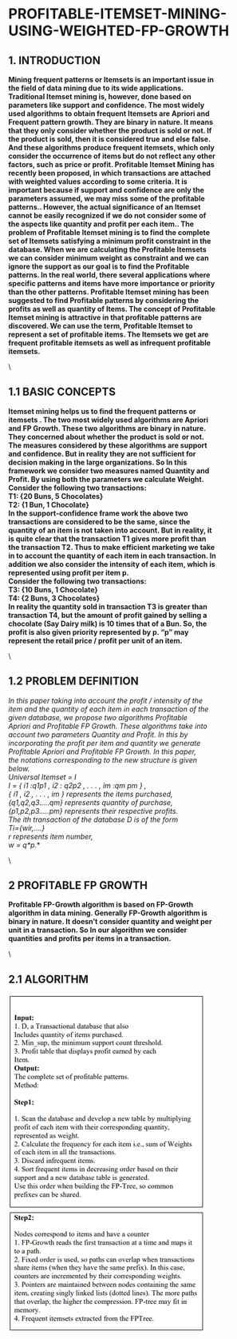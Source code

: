 # PROFITABLE-ITEMSET-MINING-USING-WEIGHTED-FP-GROWTH
## 1. INTRODUCTION
**Mining frequent patterns or Itemsets is an important issue in\
the field of data mining due to its wide applications.\
Traditional Itemset mining is, however, done based on\
parameters like support and confidence. The most widely\
used algorithms to obtain frequent Itemsets are Apriori and\
Frequent pattern growth. They are binary in nature. It means\
that they only consider whether the product is sold or not. If\
the product is sold, then it is considered true and else false.\
And these algorithms produce frequent itemsets, which only\
consider the occurrence of items but do not reflect any other\
factors, such as price or profit. Profitable Itemset Mining has\
recently been proposed, in which transactions are attached\
with weighted values according to some criteria. It is\
important because if support and confidence are only the\
parameters assumed, we may miss some of the profitable\
patterns.. However, the actual significance of an Itemset\
cannot be easily recognized if we do not consider some of\
the aspects like quantity and profit per each item.. The\
problem of Profitable Itemset mining is to find the complete\
set of Itemsets satisfying a minimum profit constraint in the\
database. When we are calculating the Profitable Itemsets\
we can consider minimum weight as constraint and we can\
ignore the support as our goal is to find the Profitable\
patterns. In the real world, there several applications where\
specific patterns and items have more importance or priority\
than the other patterns. Profitable Itemset mining has been\
suggested to find Profitable patterns by considering the\
profits as well as quantity of Items. The concept of Profitable\
Itemset mining is attractive in that profitable patterns are\
discovered. We can use the term, Profitable Itemset to\
represent a set of profitable items. The Itemsets we get are\
frequent profitable itemsets as well as infrequent profitable\
itemsets.**

\
## 1.1 BASIC CONCEPTS
**Itemset mining helps us to find the frequent patterns or\
itemsets . The two most widely used algorithms are Apriori\
and FP Growth. These two algorithms are binary in nature.\
They concerned about whether the product is sold or not.\
The measures considered by these algorithms are support\
and confidence. But in reality they are not sufficient for\
decision making in the large organizations. So In this\
framework we consider two measures named Quantity and\
Profit. By using both the parameters we calculate Weight.\
Consider the following two transactions:\
T1: {20 Buns, 5 Chocolates}\
T2: {1 Bun, 1 Chocolate}\
In the support-confidence frame work the above two\
transactions are considered to be the same, since the\
quantity of an item is not taken into account. But in reality, it\
is quite clear that the transaction T1 gives more profit than\
the transaction T2. Thus to make efficient marketing we take\
in to account the quantity of each item in each transaction. In\
addition we also consider the intensity of each item, which is\
represented using profit per item p.\
Consider the following two transactions:\
T3: {10 Buns, 1 Chocolate}\
T4: {2 Buns, 3 Chocolates}\
In reality the quantity sold in transaction T3 is greater than\
transaction T4, but the amount of profit gained by selling a\
chocolate (Say Dairy milk) is 10 times that of a Bun. So, the\
profit is also given priority represented by p. “p” may\
represent the retail price / profit per unit of an item.**

\
## 1.2 PROBLEM DEFINITION
**In this paper taking into account the profit / intensity of the\
item and the quantity of each item in each transaction of the\
given database, we propose two algorithms Profitable\
Apriori and Profitable FP Growth. These algorithms take into\
account two parameters Quantity and Profit. In this by\
incorporating the profit per item and quantity we generate\
Profitable Apriori and Profitable FP Growth. In this paper,\
the notations corresponding to the new structure is given\
below.\
Universal Itemset = I\
I = { i1 :q1*p1 , i2 : q2*p2 , . . . , im :qm* pm } ,\
{ i1 , i2 , . . . , im } represents the items purchased,\
{q1,q2,q3.....qm} represents quantity of purchase,\
{p1,p2,p3.....pm} represents their respective profits.\
The ith transaction of the database D is of the form\
Ti={wir,....}\
r represents item number,\
w = q*p.**

\
## 2 PROFITABLE FP GROWTH
**Profitable FP-Growth algorithm is based on FP-Growth\
algorithm in data mining. Generally FP-Growth algorithm is\
binary in nature. It doesn’t consider quantity and weight per\
unit in a transaction. So In our algorithm we consider\
quantities and profits per items in a transaction.**

\
## 2.1 ALGORITHM
![](https://github.com/Radtchinko/PROFITABLE-ITEMSET-MINING-USING-WEIGHTED-FP-GROWTH/blob/master/Step1.png)
\
![](https://github.com/Radtchinko/PROFITABLE-ITEMSET-MINING-USING-WEIGHTED-FP-GROWTH/blob/master/Step2.png)
